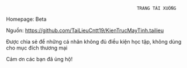                                                       TRANG TẢI XUỐNG
   
  Homepage: Beta
  
  Nguồn: https://github.com/TaiLieuCntt19/KienTrucMayTinh.tailieu
  
  Được chia sẻ để những cá nhân không đủ điều kiện học tập, không dùng cho mục đích thương mại
  
  Cảm ơn các bạn đã ủng hộ!
